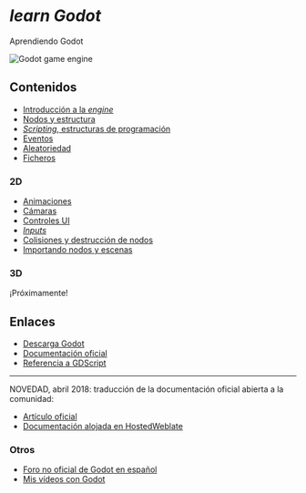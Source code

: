 # _learn Godot_

Aprendiendo Godot

![Godot game engine](http://cdn.akamai.steamstatic.com/steam/apps/404790/header.jpg?t=1464935540)

## Contenidos

* [Introducción a la _engine_](kno/intro.md)
* [Nodos y estructura](kno/nodos.md)
* [_Scripting_, estructuras de programación](kno/scripts.md)
* [Eventos](kno/eventos.md)
* [Aleatoriedad](kno/random.md)
* [Ficheros](kno/ficheros.md)

### 2D

* [Animaciones](kno/animaciones.md)
* [Cámaras](kno/cameras.md)
* [Controles UI](kno/ui.md)
* [_Inputs_](kno/inputs.md)
* [Colisiones y destrucción de nodos](kno/colisiones.md)
* [Importando nodos y escenas](kno/import.md)

### 3D

¡Próximamente!

## Enlaces

* [Descarga Godot](https://godotengine.org/download)
* [Documentación oficial](http://docs.godotengine.org/en/stable/)
* [Referencia a GDScript](http://docs.godotengine.org/en/stable/learning/scripting/gdscript/gdscript_basics.html)

---

NOVEDAD, abril 2018: traducción de la documentación oficial abierta a la comunidad:

* [Artículo oficial](https://godotengine.org/article/godots-documentation-now-open-translation)
* [Documentación alojada en HostedWeblate](https://hosted.weblate.org/projects/godot-engine/godot/)

### Otros

* [Foro no oficial de Godot en español](https://www.forogodot.org/index.php)
* [Mis vídeos con Godot](https://www.youtube.com/playlist?list=PLz3IIrEL4x8FRBlUVigjVT-v2NzgsqNuL)
